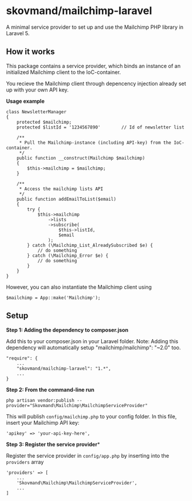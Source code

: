 # skovmand/mailchimp-laravel
A minimal service provider to set up and use the Mailchimp PHP library in Laravel 5. 


## How it works
This package contains a service provider, which binds an instance of an initialized Mailchimp client to the IoC-container. 

You recieve the Mailchimp client through depencency injection already set up with your own API key.


**Usage example**

```
class NewsletterManager 
{
	protected $mailchimp;
	protected $listId = '1234567890'        // Id of newsletter list
	
	/**
	 * Pull the Mailchimp-instance (including API-key) from the IoC-container.
	 */
	public function __construct(Mailchimp $mailchimp) 
	{
		$this->mailchimp = $mailchimp;
	}

	/**
	 * Access the mailchimp lists API
	 */
	public function addEmailToList($email) 
	{
		try {
			$this->mailchimp
				->lists
				->subscribe(
					$this->listId, 
					$email
				);
        } catch (\Mailchimp_List_AlreadySubscribed $e) {
        	// do something
        } catch (\Mailchimp_Error $e) {
        	// do something
        }
	}
}

```

However, you can also instantiate the Mailchimp client using 

```$mailchimp = App::make('Mailchimp');```


 
## Setup
**Step 1: Adding the dependency to composer.json**

Add this to your composer.json in your Laravel folder.
Note: Adding this dependency will automatically setup "mailchimp/mailchimp": "~2.0" too.

```
"require": {
    ...
    "skovmand/mailchimp-laravel": "1.*",
    ...
}
```

**Step 2: From the command-line run**
 
```
php artisan vendor:publish --provider="Skovmand\Mailchimp\MailchimpServiceProvider"
```

This will publish ```config/mailchimp.php``` to your config folder. In this file, insert your Mailchimp API key:

```
'apikey' => 'your-api-key-here',
```

**Step 3: Register the service provider***

Register the service provider in ```config/app.php``` by inserting into the ```providers``` array

```
'providers' => [
	...
	'Skovmand\Mailchimp\MailchimpServiceProvider',
	...
]
```

